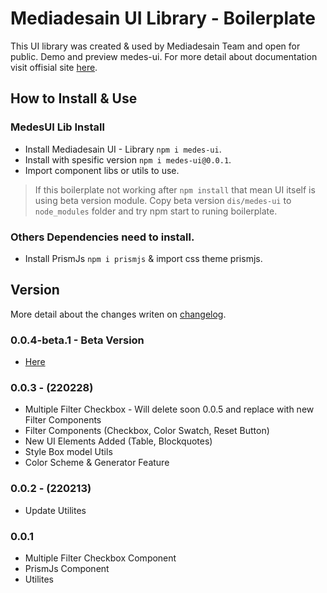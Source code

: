 # Mediadesain UI Library - Boilerplate
This UI library was created & used by Mediadesain Team and open for public. Demo and preview medes-ui. For more detail about documentation visit offisial site [here](https://doc.mediadesain.com/).

## How to Install & Use
### MedesUI Lib Install
- Install Mediadesain UI - Library `npm i medes-ui`.
- Install with spesific version `npm i medes-ui@0.0.1`.
- Import component libs or utils to use.
> If this boilerplate not working after `npm install` that mean UI itself is using beta version module. Copy beta version `dis/medes-ui` to `node_modules` folder and try npm start to runing boilerplate.

### Others Dependencies need to install.
- Install PrismJs `npm i prismjs` & import css theme prismjs.

## Version
More detail about the changes writen on [changelog](https://github.com/mediadesain/medes-ui-boilerplate/blob/main/CHANGELOG.md).
### 0.0.4-beta.1 - Beta Version
- [Here](https://github.com/mediadesain/medes-ui-boilerplate/tree/main/dist/medes-ui)

### 0.0.3 - (220228)
- Multiple Filter Checkbox - Will delete soon 0.0.5 and replace with new Filter Components
- Filter Components (Checkbox, Color Swatch, Reset Button)
- New UI Elements Added (Table, Blockquotes)
- Style Box model Utils
- Color Scheme & Generator Feature
### 0.0.2 - (220213)
- Update Utilites
### 0.0.1
- Multiple Filter Checkbox Component
- PrismJs Component
- Utilites
